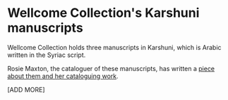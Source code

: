 # Wellcome Collection's Karshuni manuscripts

Wellcome Collection holds three manuscripts in Karshuni, which is Arabic written in the Syriac script.

Rosie Maxton, the cataloguer of these manuscripts, has written a [piece about them and her cataloguing work](https://digitalorientalist.com/2022/04/01/exploring-wellcome-collections-karshuni-manuscripts/).

[ADD MORE]
